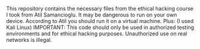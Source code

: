 This repository contains the necessary files from the ethical hacking course I took from Atil Samancioglu.
It may be dangerous to run on your own device. According to Atil you should run it on a virtual machine.
Plus: (I used Kali Linux)
IMPORTANT: This code should only be used in authorized testing environments and for ethical hacking purposes. Unauthorized use on real networks is illegal.
